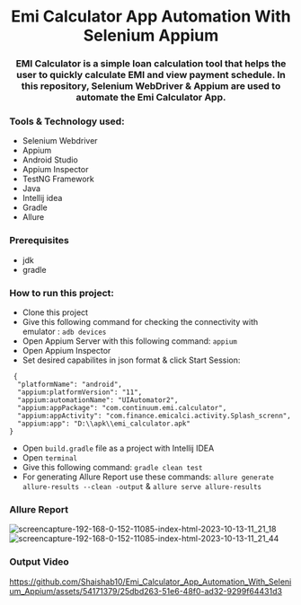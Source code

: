 # <div align=center> Emi Calculator App Automation With Selenium Appium </div>

### <div align=center>EMI Calculator is a simple loan calculation tool that helps the user to quickly calculate EMI and view payment schedule. In this repository, Selenium WebDriver & Appium  are used to automate the Emi Calculator App.</div>

### Tools & Technology used:
- Selenium Webdriver
- Appium
- Android Studio
- Appium Inspector
- TestNG Framework
- Java
- Intellij idea
- Gradle
- Allure

### Prerequisites

- jdk
- gradle

### How to run this project:
- Clone this project
- Give this following command for checking the connectivity with emulator : ```adb devices```
- Open Appium Server with this following command: ```appium```
- Open Appium Inspector
- Set desired capabilites in json format & click Start Session:
``` 
 {
  "platformName": "android",
  "appium:platformVersion": "11",
  "appium:automationName": "UIAutomator2",
  "appium:appPackage": "com.continuum.emi.calculator",
  "appium:appActivity": "com.finance.emicalci.activity.Splash_screnn",
  "appium:app": "D:\\apk\\emi_calculator.apk"
}
```
- Open ```build.gradle``` file as a project with Intellij IDEA
- Open ```terminal```
- Give this following command: ```gradle clean test```
- For generating Allure Report use these commands: ```allure generate allure-results --clean -output``` & ```allure serve allure-results```

### Allure Report

![screencapture-192-168-0-152-11085-index-html-2023-10-13-11_21_18](https://github.com/Shaishab10/Emi_Calculator_App_Automation_With_Selenium_Appium/assets/54171379/7107ca77-64cb-4560-9526-4e0e7e668050)
![screencapture-192-168-0-152-11085-index-html-2023-10-13-11_21_44](https://github.com/Shaishab10/Emi_Calculator_App_Automation_With_Selenium_Appium/assets/54171379/c9657709-629d-4804-8ea4-457369055db8)

### Output Video

https://github.com/Shaishab10/Emi_Calculator_App_Automation_With_Selenium_Appium/assets/54171379/25dbd263-51e6-48f0-ad32-9299f64431d3


